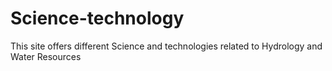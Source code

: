 # Science-technology
This site offers different Science and technologies related to Hydrology and Water Resources 
